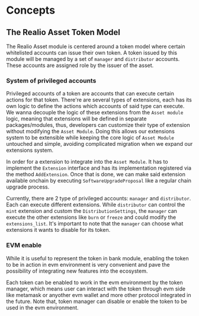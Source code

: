 <!--
order: 1
-->

# Concepts

## The Realio Asset Token Model

The Realio Asset module is centered around a token model where certain whitelisted accounts can issue their own token. A token issued by this module will be managed by a set of `manager` and `distributor` accounts. These accounts are assigned role by the issuer of the asset.

### System of privileged accounts

Privileged accounts of a token are accounts that can execute certain actions for that token. There're are several types of extensions, each has its own logic to define the actions which accounts of said type can execute. We wanna decouple the logic of these extensions from the `Asset module` logic, meaning that extensions will be defined in separate packages/modules, thus, developers can customize their type of extension without modifying the `Asset Module`. Doing this allows our extensions system to be extensible while keeping the core logic of `Asset Module` untouched and simple, avoiding complicated migration when we expand our extensions system.

In order for a extension to integrate into the `Asset Module`. It has to implement the `Extension` interface and has its implementation registered via the method `AddExtension`. Once that is done, we can make said extension available onchain by executing `SoftwareUpgradeProposal` like a regular chain upgrade process.

Currently, there are 2 type of privileged accounts: `manager` and `distributor`. Each can execute different extensions. While `distributor` can control the `mint` extension and custom the `DistributionSettings`, the `manager` can execute the other extensions like `burn` or `freeze` and could modify the  `extensions_list`. It's important to note that the `manager` can choose what extensions it wants to disable for its token.

### EVM enable

While it is useful to represent the token in bank module, enabling the token to be in action in evm environment is very convenient and pave the possibility of integrating new features into the ecosystem.

Each token can be enabled to work in the evm environment by the token manager, which means user can interact with the token through evm side like metamask or anyother evm wallet and more other protocol integrated in the future. Note that, token manager can disable or enable the token to be used in the evm environment.

